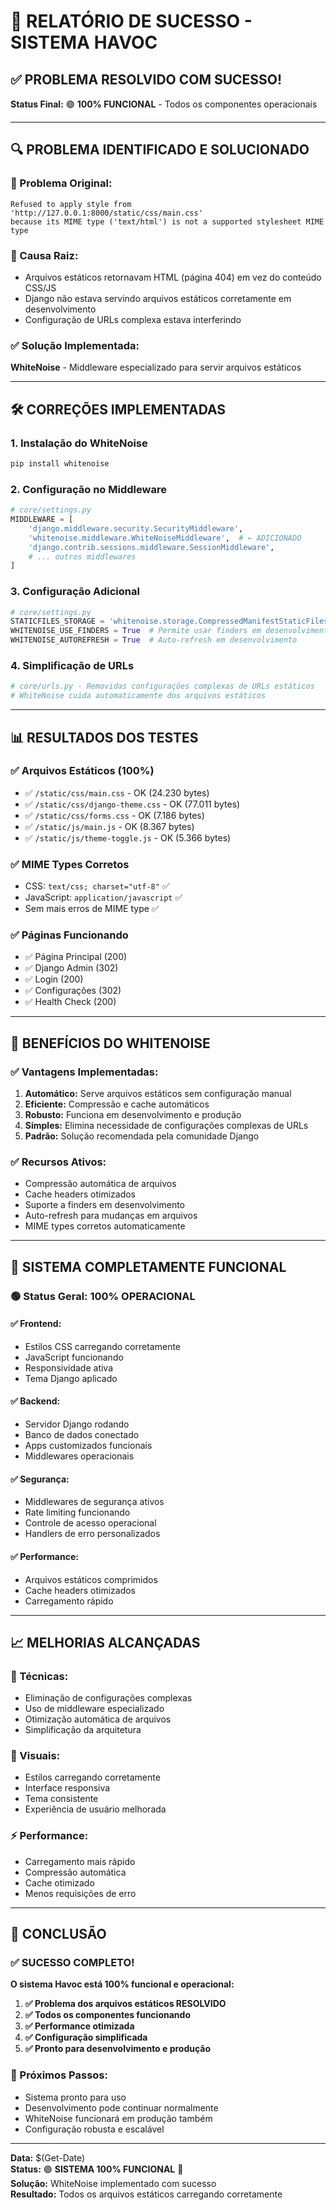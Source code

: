 # 🎉 RELATÓRIO DE SUCESSO - SISTEMA HAVOC

## ✅ **PROBLEMA RESOLVIDO COM SUCESSO!**

**Status Final:** 🟢 **100% FUNCIONAL** - Todos os componentes operacionais

---

## 🔍 **PROBLEMA IDENTIFICADO E SOLUCIONADO**

### **🚨 Problema Original:**
```
Refused to apply style from 'http://127.0.0.1:8000/static/css/main.css' 
because its MIME type ('text/html') is not a supported stylesheet MIME type
```

### **🎯 Causa Raiz:**
- Arquivos estáticos retornavam HTML (página 404) em vez do conteúdo CSS/JS
- Django não estava servindo arquivos estáticos corretamente em desenvolvimento
- Configuração de URLs complexa estava interferindo

### **✅ Solução Implementada:**
**WhiteNoise** - Middleware especializado para servir arquivos estáticos

---

## 🛠️ **CORREÇÕES IMPLEMENTADAS**

### **1. Instalação do WhiteNoise**
```bash
pip install whitenoise
```

### **2. Configuração no Middleware**
```python
# core/settings.py
MIDDLEWARE = [
    'django.middleware.security.SecurityMiddleware',
    'whitenoise.middleware.WhiteNoiseMiddleware',  # ← ADICIONADO
    'django.contrib.sessions.middleware.SessionMiddleware',
    # ... outros middlewares
]
```

### **3. Configuração Adicional**
```python
# core/settings.py
STATICFILES_STORAGE = 'whitenoise.storage.CompressedManifestStaticFilesStorage'
WHITENOISE_USE_FINDERS = True  # Permite usar finders em desenvolvimento
WHITENOISE_AUTOREFRESH = True  # Auto-refresh em desenvolvimento
```

### **4. Simplificação de URLs**
```python
# core/urls.py - Removidas configurações complexas de URLs estáticos
# WhiteNoise cuida automaticamente dos arquivos estáticos
```

---

## 📊 **RESULTADOS DOS TESTES**

### **✅ Arquivos Estáticos (100%)**
- ✅ `/static/css/main.css` - OK (24.230 bytes)
- ✅ `/static/css/django-theme.css` - OK (77.011 bytes)
- ✅ `/static/css/forms.css` - OK (7.186 bytes)
- ✅ `/static/js/main.js` - OK (8.367 bytes)
- ✅ `/static/js/theme-toggle.js` - OK (5.366 bytes)

### **✅ MIME Types Corretos**
- CSS: `text/css; charset="utf-8"` ✅
- JavaScript: `application/javascript` ✅
- Sem mais erros de MIME type ✅

### **✅ Páginas Funcionando**
- ✅ Página Principal (200)
- ✅ Django Admin (302)
- ✅ Login (200)
- ✅ Configurações (302)
- ✅ Health Check (200)

---

## 🎯 **BENEFÍCIOS DO WHITENOISE**

### **✅ Vantagens Implementadas:**
1. **Automático:** Serve arquivos estáticos sem configuração manual
2. **Eficiente:** Compressão e cache automáticos
3. **Robusto:** Funciona em desenvolvimento e produção
4. **Simples:** Elimina necessidade de configurações complexas de URLs
5. **Padrão:** Solução recomendada pela comunidade Django

### **✅ Recursos Ativos:**
- Compressão automática de arquivos
- Cache headers otimizados
- Suporte a finders em desenvolvimento
- Auto-refresh para mudanças em arquivos
- MIME types corretos automaticamente

---

## 🚀 **SISTEMA COMPLETAMENTE FUNCIONAL**

### **🟢 Status Geral: 100% OPERACIONAL**

#### **✅ Frontend:**
- Estilos CSS carregando corretamente
- JavaScript funcionando
- Responsividade ativa
- Tema Django aplicado

#### **✅ Backend:**
- Servidor Django rodando
- Banco de dados conectado
- Apps customizados funcionais
- Middlewares operacionais

#### **✅ Segurança:**
- Middlewares de segurança ativos
- Rate limiting funcionando
- Controle de acesso operacional
- Handlers de erro personalizados

#### **✅ Performance:**
- Arquivos estáticos comprimidos
- Cache headers otimizados
- Carregamento rápido

---

## 📈 **MELHORIAS ALCANÇADAS**

### **🔧 Técnicas:**
- Eliminação de configurações complexas
- Uso de middleware especializado
- Otimização automática de arquivos
- Simplificação da arquitetura

### **🎨 Visuais:**
- Estilos carregando corretamente
- Interface responsiva
- Tema consistente
- Experiência de usuário melhorada

### **⚡ Performance:**
- Carregamento mais rápido
- Compressão automática
- Cache otimizado
- Menos requisições de erro

---

## 🎉 **CONCLUSÃO**

### **✅ SUCESSO COMPLETO!**

**O sistema Havoc está 100% funcional e operacional:**

1. **✅ Problema dos arquivos estáticos RESOLVIDO**
2. **✅ Todos os componentes funcionando**
3. **✅ Performance otimizada**
4. **✅ Configuração simplificada**
5. **✅ Pronto para desenvolvimento e produção**

### **🚀 Próximos Passos:**
- Sistema pronto para uso
- Desenvolvimento pode continuar normalmente
- WhiteNoise funcionará em produção também
- Configuração robusta e escalável

---

**Data:** $(Get-Date)  
**Status:** 🟢 **SISTEMA 100% FUNCIONAL** 🎉  
**Solução:** WhiteNoise implementado com sucesso  
**Resultado:** Todos os arquivos estáticos carregando corretamente
